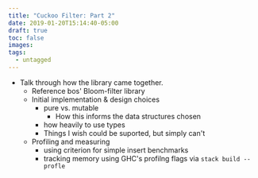 ```yaml
---
title: "Cuckoo Filter: Part 2"
date: 2019-01-20T15:14:40-05:00
draft: true
toc: false
images:
tags:
  - untagged
---
```


- Talk through how the library came together.
    - Reference bos' Bloom-filter library
    - Initial implementation & design choices
        - pure vs. mutable
            - How this informs the data structures chosen
        - how heavily to use types
        - Things I wish could be suported, but simply can't
    - Profiling and measuring
        - using criterion for simple insert benchmarks
        - tracking memory using GHC's profilng flags via `stack build --profle`

